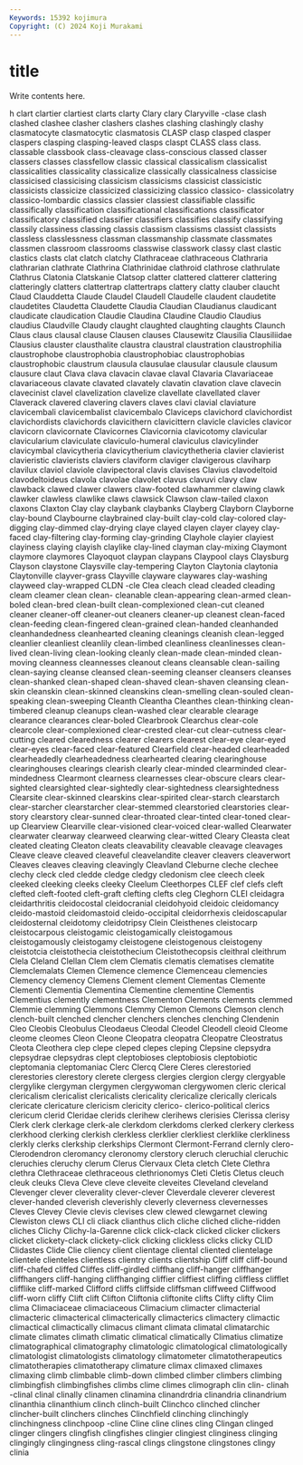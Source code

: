 ```yaml
---
Keywords: 15392 kojimura
Copyright: (C) 2024 Koji Murakami
---
```


# title

Write contents here.



h clart clartier clartiest clarts clarty Clary clary Claryville
-clase clash clashed clashee clasher clashers clashes clashing clashingly clashy
clasmatocyte clasmatocytic clasmatosis CLASP clasp clasped clasper claspers clasping clasping-leaved
clasps claspt CLASS class class. classable classbook class-cleavage class-conscious classed
classer classers classes classfellow classic classical classicalism classicalist classicalities classicality
classicalize classically classicalness classicise classicised classicising classicism classicisms classicist classicistic
classicists classicize classicized classicizing classico classico- classicolatry classico-lombardic classics classier
classiest classifiable classific classifically classification classificational classifications classificator classificatory classified
classifier classifiers classifies classify classifying classily classiness classing classis classism
classisms classist classists classless classlessness classman classmanship classmate classmates classmen
classroom classrooms classwise classwork classy clast clastic clastics clasts clat
clatch clatchy Clathraceae clathraceous Clathraria clathrarian clathrate Clathrina Clathrinidae clathroid
clathrose clathrulate Clathrus Clatonia Clatskanie Clatsop clatter clattered clatterer clattering
clatteringly clatters clattertrap clattertraps clattery clatty clauber claucht Claud Clauddetta
Claude Claudel Claudell Claudelle claudent claudetite claudetites Claudetta Claudette Claudia
Claudian Claudianus claudicant claudicate claudication Claudie Claudina Claudine Claudio Claudius
claudius Claudville Claudy claught claughted claughting claughts Claunch Claus claus
clausal clause Clausen clauses Clausewitz Clausilia Clausiliidae Clausius clauster clausthalite
claustra claustral claustration claustrophilia claustrophobe claustrophobia claustrophobiac claustrophobias claustrophobic claustrum
clausula clausulae clausular clausule clausum clausure claut Clava clava clavacin
clavae claval Clavaria Clavariaceae clavariaceous clavate clavated clavately clavatin clavation
clave clavecin clavecinist clavel clavelization clavelize clavellate clavellated claver Claverack
clavered clavering clavers claves clavi clavial claviature clavicembali clavicembalist clavicembalo
Claviceps clavichord clavichordist clavichordists clavichords clavicithern clavicittern clavicle clavicles clavicor
clavicorn clavicornate Clavicornes Clavicornia clavicotomy clavicular clavicularium claviculate claviculo-humeral claviculus
clavicylinder clavicymbal clavicytheria clavicytherium clavicythetheria clavier clavierist clavieristic clavierists claviers
claviform claviger clavigerous claviharp clavilux claviol claviole clavipectoral clavis clavises
Clavius clavodeltoid clavodeltoideus clavola clavolae clavolet clavus clavuvi clavy claw
clawback clawed clawer clawers claw-footed clawhammer clawing clawk clawker clawless
clawlike claws clawsick Clawson claw-tailed claxon claxons Claxton Clay clay
claybank claybanks Clayberg Clayborn Clayborne clay-bound Claybourne claybrained clay-built clay-cold
clay-colored clay-digging clay-dimmed clay-drying claye clayed clayen clayer clayey clay-faced
clay-filtering clay-forming clay-grinding Clayhole clayier clayiest clayiness claying clayish claylike
clay-lined clayman clay-mixing Claymont claymore claymores Clayoquot claypan claypans Claypool
clays Claysburg Clayson claystone Claysville clay-tempering Clayton Claytonia claytonia Claytonville
clayver-grass Clayville clayware claywares clay-washing clayweed clay-wrapped CLDN -cle Clea
cleach clead cleaded cleading cleam cleamer clean clean- cleanable clean-appearing
clean-armed clean-boled clean-bred clean-built clean-complexioned clean-cut cleaned cleaner cleaner-off cleaner-out
cleaners cleaner-up cleanest clean-faced clean-feeding clean-fingered clean-grained clean-handed cleanhanded cleanhandedness
cleanhearted cleaning cleanings cleanish clean-legged cleanlier cleanliest cleanlily clean-limbed cleanliness
cleanlinesses clean-lived clean-living clean-looking cleanly clean-made clean-minded clean-moving cleanness cleannesses
cleanout cleans cleansable clean-sailing clean-saying cleanse cleansed clean-seeming cleanser cleansers
cleanses clean-shanked clean-shaped clean-shaved clean-shaven cleansing clean-skin cleanskin clean-skinned cleanskins
clean-smelling clean-souled clean-speaking clean-sweeping Cleanth Cleantha Cleanthes clean-thinking clean-timbered cleanup
cleanups clean-washed clear clearable clearage clearance clearances clear-boled Clearbrook Clearchus
clear-cole clearcole clear-complexioned clear-crested clear-cut clear-cutness clear-cutting cleared clearedness clearer
clearers clearest clear-eye clear-eyed clear-eyes clear-faced clear-featured Clearfield clear-headed clearheaded
clearheadedly clearheadedness clearhearted clearing clearinghouse clearinghouses clearings clearish clearly clear-minded
clearminded clear-mindedness Clearmont clearness clearnesses clear-obscure clears clear-sighted clearsighted clear-sightedly
clear-sightedness clearsightedness Clearsite clear-skinned clearskins clear-spirited clear-starch clearstarch clear-starcher clearstarcher
clear-stemmed clearstoried clearstories clear-story clearstory clear-sunned clear-throated clear-tinted clear-toned clear-up
Clearview Clearville clear-visioned clear-voiced clear-walled Clearwater clearwater clearway clearweed clearwing
clear-witted Cleary Cleasta cleat cleated cleating Cleaton cleats cleavability cleavable
cleavage cleavages Cleave cleave cleaved cleaveful cleavelandite cleaver cleavers cleaverwort
Cleaves cleaves cleaving cleavingly Cleavland Cleburne cleche clechee clechy cleck
cled cledde cledge cledgy cledonism clee cleech cleek cleeked cleeking
cleeks cleeky Cleelum Cleethorpes CLEF clef clefs cleft clefted cleft-footed
cleft-graft clefting clefts cleg Cleghorn CLEI cleidagra cleidarthritis cleidocostal cleidocranial
cleidohyoid cleidoic cleidomancy cleido-mastoid cleidomastoid cleido-occipital cleidorrhexis cleidoscapular cleidosternal cleidotomy
cleidotripsy Clein Cleisthenes cleistocarp cleistocarpous cleistogamic cleistogamically cleistogamous cleistogamously cleistogamy
cleistogene cleistogenous cleistogeny cleistotcia cleistothecia cleistothecium Cleistothecopsis cleithral cleithrum Clela
Cleland Clellan Clem clem Clematis clematis clematises clematite Clemclemalats Clemen
Clemence clemence Clemenceau clemencies Clemency clemency Clemens Clement clement Clementas
Clemente Clementi Clementia Clementina Clementine clementine Clementis Clementius clemently clementness
Clementon Clements clements clemmed Clemmie clemming Clemmons Clemmy Clemon Clemons
Clemson clench clench-built clenched clencher clenchers clenches clenching Clendenin Cleo
Cleobis Cleobulus Cleodaeus Cleodal Cleodel Cleodell cleoid Cleome cleome cleomes
Cleon Cleone Cleopatra cleopatra Cleopatre Cleostratus Cleota Cleothera clep clepe
cleped clepes cleping Clepsine clepsydra clepsydrae clepsydras clept cleptobioses cleptobiosis
cleptobiotic cleptomania cleptomaniac Clerc Clercq Clere Cleres clerestoried clerestories clerestory
clerete clergess clergies clergion clergy clergyable clergylike clergyman clergymen clergywoman
clergywomen cleric clerical clericalism clericalist clericalists clericality clericalize clerically clericals
clericate clericature clericism clericity clerico- clerico-political clerics clericum clerid Cleridae
clerids clerihew clerihews clerisies Clerissa clerisy Clerk clerk clerkage clerk-ale
clerkdom clerkdoms clerked clerkery clerkess clerkhood clerking clerkish clerkless clerklier
clerkliest clerklike clerkliness clerkly clerks clerkship clerkships Clermont Clermont-Ferrand clernly
clero- Clerodendron cleromancy cleronomy clerstory cleruch cleruchial cleruchic cleruchies cleruchy
clerum Clerus Clervaux Cleta cletch Clete Clethra clethra Clethraceae clethraceous
clethrionomys Cleti Cletis Cletus cleuch cleuk cleuks Cleva Cleve cleve
cleveite cleveites Cleveland cleveland Clevenger clever cleverality clever-clever Cleverdale cleverer
cleverest clever-handed cleverish cleverishly cleverly cleverness clevernesses Cleves Clevey Clevie
clevis clevises clew clewed clewgarnet clewing Clewiston clews CLI cli
cliack clianthus clich cliche cliched cliche-ridden cliches Clichy Clichy-la-Garenne click
click-clack clicked clicker clickers clicket clickety-clack clickety-click clicking clickless clicks
clicky CLID Clidastes Clide Clie cliency client clientage cliental cliented
clientelage clientele clienteles clientless clientry clients clientship Cliff cliff cliff-bound
cliff-chafed cliffed Cliffes cliff-girdled cliffhang cliff-hanger cliffhanger cliffhangers cliff-hanging cliffhanging
cliffier cliffiest cliffing cliffless clifflet clifflike cliff-marked Clifford cliffs cliffside
cliffsman cliffweed Cliffwood cliff-worn cliffy Clift clift Clifton Cliftonia cliftonite
clifts Clifty clifty Clim clima Climaciaceae climaciaceous Climacium climacter climacterial
climacteric climacterical climacterically climacterics climactery climactic climactical climactically climacus climant
climata climatal climatarchic climate climates climath climatic climatical climatically Climatius
climatize climatographical climatography climatologic climatological climatologically climatologist climatologists climatology climatometer
climatotherapeutics climatotherapies climatotherapy climature climax climaxed climaxes climaxing climb climbable
climb-down climbed climber climbers climbing climbingfish climbingfishes climbs clime climes
climograph clin clin- clinah -clinal clinal clinally clinamen clinamina clinandrdria
clinandria clinandrium clinanthia clinanthium clinch clinch-built Clinchco clinched clincher clincher-built
clinchers clinches Clinchfield clinching clinchingly clinchingness clinchpoop -cline Cline cline
clines cling Clingan clinged clinger clingers clingfish clingfishes clingier clingiest
clinginess clinging clingingly clingingness cling-rascal clings clingstone clingstones clingy clinia
